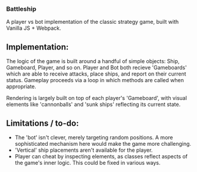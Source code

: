 ### Battleship

A player vs bot implementation of the classic strategy game, built with Vanilla JS + Webpack.

## Implementation: 

The logic of the game is built around a handful of simple objects: Ship, Gameboard, Player, and so on. Player and Bot both recieve 'Gameboards' which are able to receive attacks, place ships, and report on their current status. Gameplay proceeds via a loop in which methods are called when appropriate.

Rendering is largely built on top of each player's 'Gameboard', with visual elements like 'cannonballs' and 'sunk ships' reflecting its current state.

## Limitations / to-do:

- The 'bot' isn't clever, merely targeting random positions. A more sophisticated mechanism here would make the game more challenging. 
- 'Vertical' ship placements aren't available for the player.
- Player can cheat by inspecting elements, as classes reflect aspects of the game's inner logic. This could be fixed in various ways.
